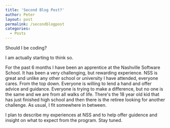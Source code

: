 ```yaml
---
title: 'Second Blog Post?'
author: Peter
layout: post
permalink: /secondblogpost
categories:
  - Posts
---
```

Should I be coding?

I am actually starting to think so.

For the past 6 months I have been an apprentice at the Nashville Software School.  It has been a very challenging, but rewarding experience.  NSS is great and unlike any other school or university I have attended, everyone cares.  From the top down.  Everyone is willing to lend a hand and offer advice and guidance.  Everyone is trying to make a difference, but no one is the same and we are from all walks of life.  There's the 18 year old kid that has just finished high school and then there is the retiree looking for another challenge.  As usual, I fit somewhere in between.

I plan to describe my experiences at NSS and to help offer guidence and insight on what to expect from the program.  Stay tuned.